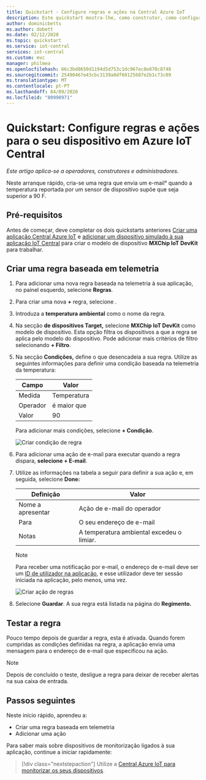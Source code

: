 ```yaml
---
title: Quickstart - Configure regras e ações na Central Azure IoT
description: Este quickstart mostra-lhe, como construtor, como configurar regras e ações baseadas em telemetria na sua aplicação Azure IoT Central.
author: dominicbetts
ms.author: dobett
ms.date: 02/12/2020
ms.topic: quickstart
ms.service: iot-central
services: iot-central
ms.custom: mvc
manager: philmea
ms.openlocfilehash: 66c3bd8650d1194d5d753c1dc967ec8e870c8748
ms.sourcegitcommit: 25490467e43cbc3139a0df60125687e2b1c73c09
ms.translationtype: MT
ms.contentlocale: pt-PT
ms.lasthandoff: 04/09/2020
ms.locfileid: "80998971"
---
```

# <a name="quickstart-configure-rules-and-actions-for-your-device-in-azure-iot-central"></a>Quickstart: Configure regras e ações para o seu dispositivo em Azure IoT Central

*Este artigo aplica-se a operadores, construtores e administradores.*

Neste arranque rápido, cria-se uma regra que envia um e-mail&deg; quando a temperatura reportada por um sensor de dispositivo supõe que seja superior a 90 F.

## <a name="prerequisites"></a>Pré-requisitos

Antes de começar, deve completar os dois quickstarts anteriores [Criar uma aplicação Central Azure IoT](./quick-deploy-iot-central.md) e [adicionar um dispositivo simulado à sua aplicação IoT Central](./quick-create-simulated-device.md) para criar o modelo de dispositivo **MXChip IoT DevKit** para trabalhar.

## <a name="create-a-telemetry-based-rule"></a>Criar uma regra baseada em telemetria

1. Para adicionar uma nova regra baseada na telemetria à sua aplicação, no painel esquerdo, selecione **Regras**.

1. Para criar uma nova **+** regra, selecione .

1. Introduza a **temperatura ambiental** como o nome da regra.

1. Na secção **de dispositivos Target,** selecione **MXChip IoT DevKit** como modelo de dispositivo. Esta opção filtra os dispositivos a que a regra se aplica pelo modelo do dispositivo. Pode adicionar mais critérios de filtro selecionando **+ Filtro**.

1. Na secção **Condições,** define o que desencadeia a sua regra. Utilize as seguintes informações para definir uma condição baseada na telemetria da temperatura:

    | Campo        | Valor            |
    | ------------ | ---------------- |
    | Medida  | Temperatura      |
    | Operador     | é maior que  |
    | Valor        | 90               |

    Para adicionar mais condições, selecione **+ Condição**.

    ![Criar condição de regra](./media/quick-configure-rules/condition.png)

1. Para adicionar uma ação de e-mail para executar quando a regra dispara, **selecione + E-mail**.

1. Utilize as informações na tabela a seguir para definir a sua ação e, em seguida, selecione **Done:**

    | Definição   | Valor                                             |
    | --------- | ------------------------------------------------- |
    | Nome a apresentar | Ação de e-mail do operador                          |
    | Para        | O seu endereço de e-mail                                |
    | Notas     | A temperatura ambiental excedeu o limiar. |

    > [!NOTE]
    > Para receber uma notificação por e-mail, o endereço de e-mail deve ser um [ID de utilizador na aplicação](howto-administer.md), e esse utilizador deve ter sessão iniciada na aplicação, pelo menos, uma vez.

    ![Criar ação de regras](./media/quick-configure-rules/action.png)

1. Selecione **Guardar**. A sua regra está listada na página do **Regimento.**

## <a name="test-the-rule"></a>Testar a regra

Pouco tempo depois de guardar a regra, esta é ativada. Quando forem cumpridas as condições definidas na regra, a aplicação envia uma mensagem para o endereço de e-mail que especificou na ação.

> [!NOTE]
> Depois de concluído o teste, desligue a regra para deixar de receber alertas na sua caixa de entrada.

## <a name="next-steps"></a>Passos seguintes

Neste início rápido, aprendeu a:

* Criar uma regra baseada em telemetria
* Adicionar uma ação

Para saber mais sobre dispositivos de monitorização ligados à sua aplicação, continue a iniciar rapidamente:

> [!div class="nextstepaction"]
> Utilize a [Central Azure IoT para monitorizar os seus dispositivos](quick-monitor-devices.md).
